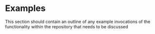 # Examples

This section should contain an outline of any example invocations of the functionality within the repository that needs to be discussed

